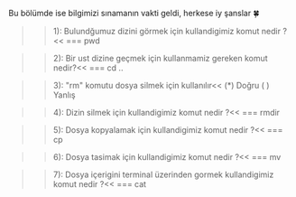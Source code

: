 Bu bölümde ise bilgimizi sınamanın vakti geldi, herkese iy şanslar 🍀

>>1): Bulundğumuz dizini görmek için kullandigimiz komut nedir ?<<
=== pwd

>>2): Bir ust dizine geçmek için kullanmamiz gereken komut nedir?<<
=== cd ..

>>3): "rm" komutu dosya silmek için kullanılır<<
(*) Doğru
( ) Yanlış

>>4): Dizin silmek için kullandigimiz komut nedir ?<<
=== rmdir

>>5): Dosya kopyalamak için kullandigimiz komut nedir ?<<
=== cp

>>6): Dosya tasimak için kullandigimiz komut nedir ?<<
=== mv

>>7): Dosya içerigini terminal üzerinden gormek kullandigimiz komut nedir ?<<
=== cat

